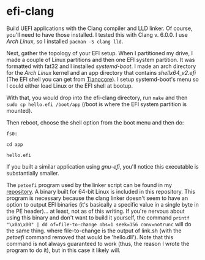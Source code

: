 # efi-clang

Build UEFI applications with the Clang compiler and LLD linker. Of course, you'll need to have those installed. I tested this with Clang v. 6.0.0. I use *Arch Linux*, so I installed `pacman -S clang lld`. 

Next, gather the topology of your EFI setup. When I partitioned my drive, I made a couple of Linux partitions and then one EFI system partition. It was formatted with fat32 and I installed *systemd-boot*. I made an arch directory for the *Arch Linux* kernel and an app directory that contains *shellx64_v2.efi* (The EFI shell you can get from [Tianocore](https://github.com/tianocore/tianocore.github.io/wiki/Efi-shell)). I setup systemd-boot's menu so I could either load Linux or the EFI shell at bootup.

With that, you would drop into the efi-clang directory, run `make` and then `sudo cp hello.efi /boot/app` (/boot is where the EFI system partition is mounted).

Then reboot, choose the shell option from the boot menu and then do: 

`fs0:`

`cd app`

`hello.efi`

If you built a similar application using *gnu-efi*, you'll notice this executable is substantially smaller.

The `petoefi` program used by the linker script can be found in my [repository](https://github.com/yoppeh/petoefi). A binary built for 64-bit Linux is included in this repository. This program is necessary because the clang linker doesn't seem to have an option to output EFI binaries (it's basically a specific value in a single byte in the PE header)... at least, not as of this writing. If you're nervous about using this binary and don't want to build it yourself, the command `printf "\x0a\x00" | dd of=file-to-change obs=1 seek=156 conv=notrunc` will do the same thing. where file-to-change is the output of link.sh (with the *petoefi* command removed that would be 'hello.dll'). Note that this command is not always guaranteed to work (thus, the reason I wrote the program to do it), but in this case it likely will.